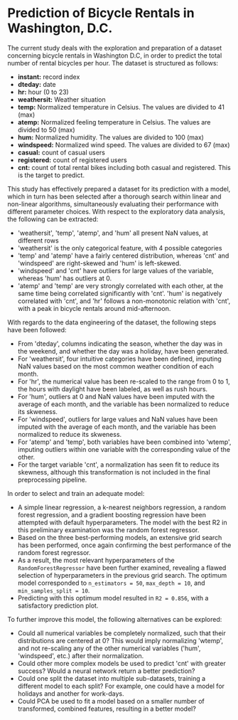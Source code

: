 # Prediction of Bicycle Rentals in Washington, D.C.

The current study deals with the exploration and preparation of a dataset concerning bicycle rentals in Washington D.C, in order to predict the total number of rental bicycles per hour. The dataset is structured as follows:
* **instant:** record index
* **dteday:** date
* **hr:** hour (0 to 23)
* **weathersit:** Weather situation
* **temp:** Normalized temperature in Celsius. The values are divided to 41 (max)
* **atemp:** Normalized feeling temperature in Celsius. The values are divided to 50 (max)
* **hum:** Normalized humidity. The values are divided to 100 (max)
* **windspeed:** Normalized wind speed. The values are divided to 67 (max)
* **casual:** count of casual users
* **registered:** count of registered users
* **cnt:** count of total rental bikes including both casual and registered. This is the target to predict.

This study has effectively prepared a dataset for its prediction with a model, which in turn has been selected after a thorough search within linear and non-linear algorithms, simultaneously evaluating their performance with different parameter choices. 
With respect to the exploratory data analysis, the following can be extracted:
* 'weathersit', 'temp', 'atemp', and 'hum' all present NaN values, at different rows
* 'weathersit' is the only categorical feature, with 4 possible categories
* 'temp' and 'atemp' have a fairly centered distribution, whereas 'cnt' and 'windspeed' are right-skewed and 'hum' is left-skewed.
* 'windspeed' and 'cnt' have outliers for large values of the variable, whereas 'hum' has outliers at 0.
* 'atemp' and 'temp' are very strongly correlated with each other, at the same time being correlated significantly with 'cnt'. 'hum' is negatively correlated with 'cnt', and 'hr' follows a non-monotonic relation with 'cnt', with a peak in bicycle rentals around mid-afternoon.

With regards to the data engineering of the dataset, the following steps have been followed:
* From 'dteday', columns indicating the season, whether the day was in the weekend, and whether the day was a holiday, have been generated.
* For 'weathersit', four intuitive categories have been defined, imputing NaN values based on the most common weather condition of each month.
* For 'hr', the numerical value has been re-scaled to the range from 0 to 1, the hours with daylight have been labeled, as well as rush hours.
* For 'hum', outliers at 0 and NaN values have been imputed with the average of each month, and the variable has been normalized to reduce its skweness.
* For 'windspeed', outliers for large values and NaN values have been imputed with the average of each month, and the variable has been normalized to reduce its skweness.
* For 'atemp' and 'temp', both variables have been combined into 'wtemp', imputing outliers within one variable with the corresponding value of the other.
* For the target variable 'cnt', a normalization has seen fit to reduce its skewness, although this transformation is not included in the final preprocessing pipeline.

In order to select and train an adequate model:
* A simple linear regression, a k-nearest neighbors regression, a random forest regression, and a gradient boosting regression have been attempted with default hyperparameters. The model with the best R2 in this preliminary examination was the random forest regressor.
* Based on the three best-performing models, an extensive grid search has been performed, once again confirming the best performance of the random forest regressor.
* As a result, the most relevant hyperparameters of the `RandomForestRegressor` have been further examined, revealing a flawed selection of hyperparameters in the previous grid search. The optimum model corresponded to `n_estimators = 50`, `max_depth = 10`, and `min_samples_split = 10`.
* Predicting with this optimum model resulted in `R2 = 0.856`, with a satisfactory prediction plot.

To further improve this model, the following alternatives can be explored:
* Could all numerical variables be completely normalized, such that their distributions are centered at 0? This would imply normalizing 'wtemp', and not re-scaling any of the other numerical variables ('hum', 'windspeed', etc.) after their normalization.
* Could other more complex models be used to predict 'cnt' with greater success? Would a neural network return a better prediction?
* Could one split the dataset into multiple sub-datasets, training a different model to each split? For example, one could have a model for holidays and another for work-days.
* Could PCA be used to fit a model based on a smaller number of transformed, combined features, resulting in a better model?
